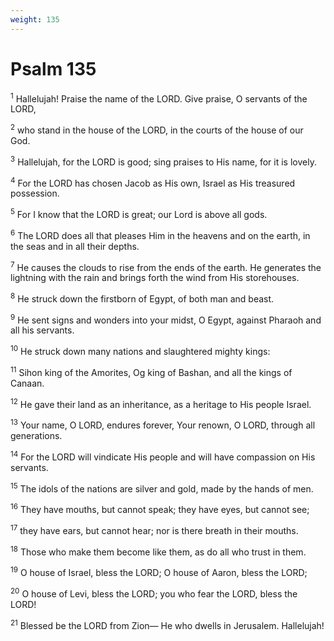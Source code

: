 ```yaml
---
weight: 135
---
```


# Psalm 135

<sup>1</sup> Hallelujah! Praise the name of the LORD. Give praise, O servants of the LORD, 

<sup>2</sup> who stand in the house of the LORD, in the courts of the house of our God. 

<sup>3</sup> Hallelujah, for the LORD is good; sing praises to His name, for it is lovely. 

<sup>4</sup> For the LORD has chosen Jacob as His own, Israel as His treasured possession. 

<sup>5</sup> For I know that the LORD is great; our Lord is above all gods. 

<sup>6</sup> The LORD does all that pleases Him in the heavens and on the earth, in the seas and in all their depths. 

<sup>7</sup> He causes the clouds to rise from the ends of the earth. He generates the lightning with the rain and brings forth the wind from His storehouses. 

<sup>8</sup> He struck down the firstborn of Egypt, of both man and beast. 

<sup>9</sup> He sent signs and wonders into your midst, O Egypt, against Pharaoh and all his servants. 

<sup>10</sup> He struck down many nations and slaughtered mighty kings: 

<sup>11</sup> Sihon king of the Amorites, Og king of Bashan, and all the kings of Canaan. 

<sup>12</sup> He gave their land as an inheritance, as a heritage to His people Israel. 

<sup>13</sup> Your name, O LORD, endures forever, Your renown, O LORD, through all generations. 

<sup>14</sup> For the LORD will vindicate His people and will have compassion on His servants. 

<sup>15</sup> The idols of the nations are silver and gold, made by the hands of men. 

<sup>16</sup> They have mouths, but cannot speak; they have eyes, but cannot see; 

<sup>17</sup> they have ears, but cannot hear; nor is there breath in their mouths. 

<sup>18</sup> Those who make them become like them, as do all who trust in them. 

<sup>19</sup> O house of Israel, bless the LORD; O house of Aaron, bless the LORD; 

<sup>20</sup> O house of Levi, bless the LORD; you who fear the LORD, bless the LORD! 

<sup>21</sup> Blessed be the LORD from Zion— He who dwells in Jerusalem. Hallelujah! 


